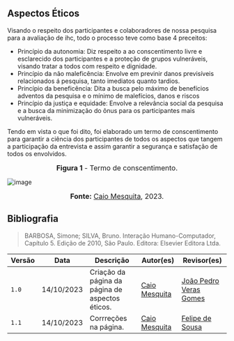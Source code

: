 ## Aspectos Éticos 

Visando o respeito dos participantes e colaboradores de nossa pesquisa para a avaliação de ihc, todo o processo teve como base 4 preceitos:
- Princípio da autonomia: Diz respeito a ao conscentimento livre e esclarecido dos participantes e a proteção de grupos vulneráveis, visando tratar a todos com respeito e dignidade.
- Princípio da não maleficência: Envolve em previnir danos previsíveis relacionados á pesquisa, tanto imediatos quanto tardios.
- Princípio da beneficência: Dita a busca pelo máximo de benefícios adventos da pesquisa e o mínimo de malefícios, danos e riscos
- Princípio da justiça e equidade: Envolve a relevância social da pesquisa e a busca da minimização do ônus para os participantes mais vulneráveis.

 Tendo em vista o que foi dito, foi elaborado um termo de conscentimento para garantir a ciência dos participantes de todos os aspectos que tangem a participação da entrevista e assim garantir a segurança e satisfação de todos os envolvidos.

<font size="3"><p style="text-align: center"><b>Figura 1</b> - Termo de conscentimento.</p></font>

 ![image](https://github.com/Interacao-Humano-Computador/2023.2-SEI-GDF/assets/95441810/ad67723b-68fc-4f99-bde1-15628f3cbfe0)

<font size="3"><p style="text-align: center"><b>Fonte:</b> [Caio Mesquita](https://github.com/Caiomesvie), 2023.</p></font>


## Bibliografia
>BARBOSA, Simone; SILVA, Bruno. Interação Humano-Computador, Capítulo 5. Edição de 2010, São Paulo. Editora: Elsevier Editora Ltda. 


| Versão | Data       | Descrição                                       | Autor(es)                                                                                     | Revisor(es)                                      |
| ------ | ---------- | ----------------------------------------------- | ------------------------------------------------| ------------------------------------------------ |
| `1.0`  | 14/10/2023 | Criação da página da página de aspectos éticos. | [Caio Mesquita](https://github.com/Caiomesvie)  | [João Pedro Veras Gomes](https://github.com/joosPerro)
| `1.1`  | 14/10/2023 | Corrreções na página. | [Caio Mesquita](https://github.com/Caiomesvie)  | [Felipe de Sousa](https://github.com/fsousac)
